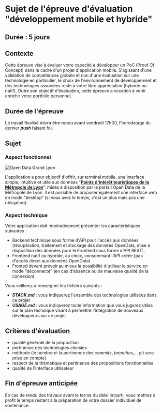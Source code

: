 # Sujet de l'épreuve d'évaluation "développement mobile et hybride"

## Durée : 5 jours

## Contexte

Cette épreuve vise à évaluer votre capacité à développer un PoC (Proof Of Concept) dans le cadre d'un projet d'application mobile. S'agissant d'une validation de compétences globale et non d'une évaluation sur une technologie en particulier, le choix de l'environnement de développement et des technologies associées reste à votre libre appréciation (hybride ou natif).
Outre son objectif d'évaluation, cette épreuve a vocation à venir enrichir votre portfolio personnel.

## Durée de l'épreuve

Le travail finalisé devra être rendu avant vendredi 17h00, l'horodatage du dernier ***push*** faisant foi.

## Sujet

### Aspect fonctionnel

![Open Data Grand Lyon](https://data.grandlyon.com//wp-content/themes/AUSY-SMARTDATA/images/logo-smart-data-grand-lyon.png)

L'application a pour objectif d'offrir, sur terminal mobile, une interface simple, intuitive et utile aux données "**[Points d'intérêt touristiques de la Métropole de Lyon](https://data.grandlyon.com/culture/points-dintfrft-touristiques-de-la-mftropole-de-lyon/)**", mises à disposition par le portail Open Data de la Métropole de Lyon.
Il est possible de proposer également une interface web en mode "desktop" (si vous avez le temps, c'est un plus mais pas une obligation).

### Aspect technique

Votre application doit impérativement présenter les caractéristiques suivantes :

* Backend technique sous forme d'API pour l'accès aux données (récupération, traitement et stockage des données OpenData, mise à disposition des données pour le Frontend sous forme d'API REST).
* Frontend natif ou hybride, au choix, consommant l'API créée (pas d'accès direct aux données OpenData)
* Fronted devant prévoir au mieux la possibilité d'utiliser le service en mode "déconnecté" (en cas d'absence ou de mauvaise qualité de la connexion)

Vous veillerez à renseigner les fichiers suivants :

* ***STACK.md*** : vous indiquerez l'ensemble des technologies utilisées dans ce projet
* ***USAGE.md*** : vous indiquerez toute information que vous jugerez utiles sur le plan technique visant à permettre l'intégration de nouveaux développeurs sur ce projet

## Critères d'évaluation

* qualité générale de la proposition
* pertinence des technologies choisies
* méthode (le nombre et la pertinence des *commits*, *branches*,... git sera prise en compte)
* respect de la thématique et pertinence des propositions fonctionnelles
* qualité de l'interface utilisateur

## Fin d'épreuve anticipée

En cas de rendu des travaux avant le terme du délai imparti, vous mettrez à profit le temps restant à la préparation de votre dossier individuel de soutenance.
